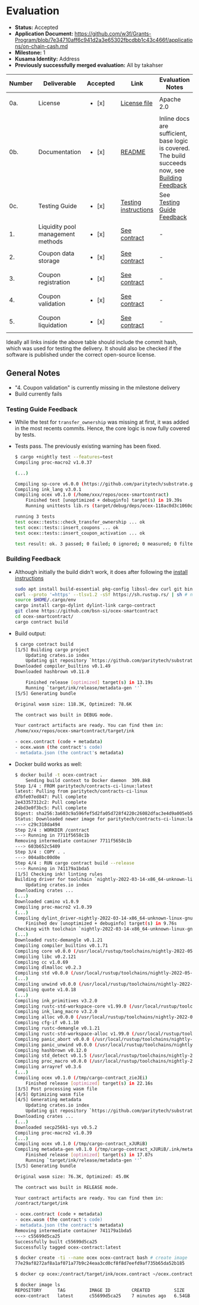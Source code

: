 # Evaluation

- **Status:** Accepted
- **Application Document:** https://github.com/w3f/Grants-Program/blob/7e34710aff6c941d2a3e65302fbcdbb1c43c466f/applications/on-chain-cash.md
- **Milestone:** 1
- **Kusama Identity:** Address
- **Previously successfully merged evaluation:** All by takahser

| Number | Deliverable                       | Accepted               | Link                                                                                                                                  | Evaluation Notes                                                                                                       |
| ------ | --------------------------------- | ---------------------- | ------------------------------------------------------------------------------------------------------------------------------------- | ---------------------------------------------------------------------------------------------------------------------- |
| 0a.    | License                           | <ul><li>[x] </li></ul> | [License file](https://github.com/bsn-si/ocex-smartcontract/blob/f9d3dc4ec01c713f35df9e4af410c722b9344f64/LICENSE)                    | Apache 2.0                                                                                                             |
| 0b.    | Documentation                     | <ul><li>[x] </li></ul> | [README](https://github.com/bsn-si/ocex-smartcontract/tree/7946707a23ab9a7c95baeb9d3d9f8c34baee9b6b#how-to)                           | Inline docs are sufficient, base logic is covered. The build succeeds now, see [Building Feedback](#building-feedback) |
| 0c.    | Testing Guide                     | <ul><li>[x] </li></ul> | [Testing instructions](https://github.com/bsn-si/ocex-smartcontract/tree/7946707a23ab9a7c95baeb9d3d9f8c34baee9b6b#compile--run-tests) | See [Testing Guide Feedback](#testing-guide-feedback)                                                                  |
| 1.     | Liquidity pool management methods | <ul><li>[x] </li></ul> | [See contract](https://github.com/bsn-si/ocex-smartcontract/blob/7946707a23ab9a7c95baeb9d3d9f8c34baee9b6b/lib.rs#L219)                | -                                                                                                                      |
| 2.     | Coupon data storage               | <ul><li>[x] </li></ul> | [See contract](https://github.com/bsn-si/ocex-smartcontract/blob/7946707a23ab9a7c95baeb9d3d9f8c34baee9b6b/lib.rs#L60)                 | -                                                                                                                      |
| 3.     | Coupon registration               | <ul><li>[x] </li></ul> | [See contract](https://github.com/bsn-si/ocex-smartcontract/blob/7946707a23ab9a7c95baeb9d3d9f8c34baee9b6b/lib.rs#L97)                 | -                                                                                                                      |
| 4.     | Coupon validation                 | <ul><li>[x] </li></ul> | [See contract](https://github.com/bsn-si/ocex-smartcontract/blob/f9d3dc4ec01c713f35df9e4af410c722b9344f64/lib.rs#L263)                | -                                                                                                                      |
| 5.     | Coupon liquidation                | <ul><li>[x] </li></ul> | [See contract](https://github.com/bsn-si/ocex-smartcontract/blob/7946707a23ab9a7c95baeb9d3d9f8c34baee9b6b/lib.rs#L236)                | -                                                                                                                      |

Ideally all links inside the above table should include the commit hash,
which was used for testing the delivery. It should also be checked if the software is published under the correct open-source license.

## General Notes

- "4. Coupon validation" is currently missing in the milestone delivery
- Build currently fails

### Testing Guide Feedback

- While the test for `transfer_ownership` was missing at first, it was added in the most recents commits. Hence, the core logic is now fully covered by tests.

- Tests pass. The previously existing warning has been fixed.

  ```bash
  $ cargo +nightly test --features=test
  Compiling proc-macro2 v1.0.37

  (...)

  Compiling sp-core v6.0.0 (https://github.com/paritytech/substrate.git?branch=master#1b57cff6)
  Compiling ink_lang v3.0.1
  Compiling ocex v0.1.0 (/home/xxx/repos/ocex-smartcontract)
      Finished test [unoptimized + debuginfo] target(s) in 19.39s
      Running unittests lib.rs (target/debug/deps/ocex-118ac0d3c1060c34)

  running 3 tests
  test ocex::tests::check_transfer_ownership ... ok
  test ocex::tests::insert_coupons ... ok
  test ocex::tests::insert_coupon_activation ... ok

  test result: ok. 3 passed; 0 failed; 0 ignored; 0 measured; 0 filtered out; finished in 0.01s
  ```

### Building Feedback

- Although initially the build didn't work, it does after following the [install instructions](https://github.com/w3f/Grant-Milestone-Delivery/pull/418#issuecomment-1147976925)

  ```bash
  sudo apt install build-essential pkg-config libssl-dev curl git binaryen
  curl --proto '=https' --tlsv1.2 -sSf https://sh.rustup.rs/ | sh # nightly version complete bundle
  source $HOME/.cargo/env
  cargo install cargo-dylint dylint-link cargo-contract
  git clone https://github.com/bsn-si/ocex-smartcontract
  cd ocex-smartcontract/
  cargo contract build
  ```

- Build output:

  ```bash
  $ cargo contract build
  [1/5] Building cargo project
      Updating crates.io index
      Updating git repository `https://github.com/paritytech/substrate.git`
  Downloaded compiler_builtins v0.1.49
  Downloaded hashbrown v0.11.0

      Finished release [optimized] target(s) in 13.19s
      Running `target/ink/release/metadata-gen ''`
  [5/5] Generating bundle

  Original wasm size: 118.3K, Optimized: 78.6K

  The contract was built in DEBUG mode.

  Your contract artifacts are ready. You can find them in:
  /home/xxx/repos/ocex-smartcontract/target/ink

  - ocex.contract (code + metadata)
  - ocex.wasm (the contract's code)
  - metadata.json (the contract's metadata)
  ```

- Docker build works as well:

  ```bash
  $ docker build -t ocex-contract .
      Sending build context to Docker daemon  309.8kB
  Step 1/4 : FROM paritytech/contracts-ci-linux:latest
  latest: Pulling from paritytech/contracts-ci-linux
  d7bfe07ed847: Pull complete
  2e43357312c2: Pull complete
  24bd3e0f3bc5: Pull complete
  Digest: sha256:3a603c9a596fef5d2fa05d728f4220c26082dfac3e4d9a005eb5535f371c4b19
  Status: Downloaded newer image for paritytech/contracts-ci-linux:latest
  ---> c29c318da494
  Step 2/4 : WORKDIR /contract
  ---> Running in 7711f5658c1b
  Removing intermediate container 7711f5658c1b
  ---> 603b652c5409
  Step 3/4 : COPY . .
  ---> 004a8bc00d0e
  Step 4/4 : RUN cargo contract build --release
  ---> Running in 741179a1bda5
  [1/5] Checking ink! linting rules
  Building driver for toolchain `nightly-2022-03-14-x86_64-unknown-linux-gnu`
      Updating crates.io index
  Downloading crates ...
  (...)
  Downloaded camino v1.0.9
  Compiling proc-macro2 v1.0.39
  (...)
  Compiling dylint_driver-nightly-2022-03-14-x86_64-unknown-linux-gnu v0.1.0 (/tmp/.tmpIqnmoN)
      Finished dev [unoptimized + debuginfo] target(s) in 9.76s
  Checking with toolchain `nightly-2022-03-14-x86_64-unknown-linux-gnu`
  (...)
  Downloaded rustc-demangle v0.1.21
  Compiling compiler_builtins v0.1.71
  Compiling core v0.0.0 (/usr/local/rustup/toolchains/nightly-2022-05-05-x86_64-unknown-linux-gnu/lib/rustlib/src/rust/library/core)
  Compiling libc v0.2.121
  Compiling cc v1.0.69
  Compiling dlmalloc v0.2.3
  Compiling std v0.0.0 (/usr/local/rustup/toolchains/nightly-2022-05-05-x86_64-unknown-linux-gnu/lib/rustlib/src/rust/library/std)
  (...)
  Compiling unwind v0.0.0 (/usr/local/rustup/toolchains/nightly-2022-05-05-x86_64-unknown-linux-gnu/lib/rustlib/src/rust/library/unwind)
  Compiling quote v1.0.18
  (...)
  Compiling ink_primitives v3.2.0
  Compiling rustc-std-workspace-core v1.99.0 (/usr/local/rustup/toolchains/nightly-2022-05-05-x86_64-unknown-linux-gnu/lib/rustlib/src/rust/library/rustc-std-workspace-core)
  Compiling ink_lang_macro v3.2.0
  Compiling alloc v0.0.0 (/usr/local/rustup/toolchains/nightly-2022-05-05-x86_64-unknown-linux-gnu/lib/rustlib/src/rust/library/alloc)
  Compiling cfg-if v0.1.10
  Compiling rustc-demangle v0.1.21
  Compiling rustc-std-workspace-alloc v1.99.0 (/usr/local/rustup/toolchains/nightly-2022-05-05-x86_64-unknown-linux-gnu/lib/rustlib/src/rust/library/rustc-std-workspace-alloc)
  Compiling panic_abort v0.0.0 (/usr/local/rustup/toolchains/nightly-2022-05-05-x86_64-unknown-linux-gnu/lib/rustlib/src/rust/library/panic_abort)
  Compiling panic_unwind v0.0.0 (/usr/local/rustup/toolchains/nightly-2022-05-05-x86_64-unknown-linux-gnu/lib/rustlib/src/rust/library/panic_unwind)
  Compiling hashbrown v0.12.0
  Compiling std_detect v0.1.5 (/usr/local/rustup/toolchains/nightly-2022-05-05-x86_64-unknown-linux-gnu/lib/rustlib/src/rust/library/stdarch/crates/std_detect)
  Compiling proc_macro v0.0.0 (/usr/local/rustup/toolchains/nightly-2022-05-05-x86_64-unknown-linux-gnu/lib/rustlib/src/rust/library/proc_macro)
  Compiling arrayref v0.3.6
  (...)
  Compiling ocex v0.1.0 (/tmp/cargo-contract_zieJEi)
      Finished release [optimized] target(s) in 22.16s
  [3/5] Post processing wasm file
  [4/5] Optimizing wasm file
  [4/5] Generating metadata
      Updating crates.io index
      Updating git repository `https://github.com/paritytech/substrate.git`
  Downloading crates ...
  (...)
  Downloaded secp256k1-sys v0.5.2
  Compiling proc-macro2 v1.0.39
  (...)
  Compiling ocex v0.1.0 (/tmp/cargo-contract_xJURiB)
  Compiling metadata-gen v0.1.0 (/tmp/cargo-contract_xJURiB/.ink/metadata_gen)
      Finished release [optimized] target(s) in 17.87s
      Running `target/ink/release/metadata-gen ''`
  [5/5] Generating bundle

  Original wasm size: 76.3K, Optimized: 45.0K

  The contract was built in RELEASE mode.

  Your contract artifacts are ready. You can find them in:
  /contract/target/ink

  - ocex.contract (code + metadata)
  - ocex.wasm (the contract's code)
  - metadata.json (the contract's metadata)
  Removing intermediate container 741179a1bda5
  ---> c55699d5ca25
  Successfully built c55699d5ca25
  Successfully tagged ocex-contract:latest

  $ docker create -ti --name ocex ocex-contract bash # create image
  77e29af8272af8a1af071a77b9c24eaa3cd0cf8f8d7eefd9af735b65da52b185

  $ docker cp ocex:/contract/target/ink/ocex.contract ~/ocex.contract

  $ docker image ls
  REPOSITORY      TAG         IMAGE ID        CREATED         SIZE
  ocex-contract   latest      c55699d5ca25    7 minutes ago   6.54GB
  ```
